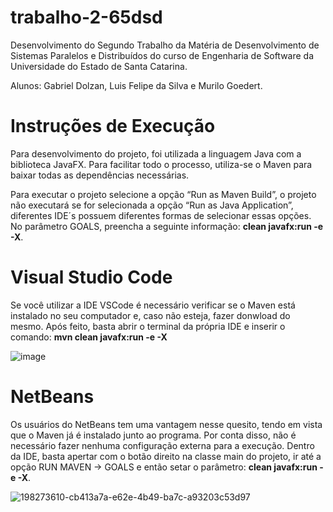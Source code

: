 # trabalho-2-65dsd
Desenvolvimento do Segundo Trabalho da Matéria de Desenvolvimento de Sistemas Paralelos e Distribuídos 
do curso de Engenharia de Software da Universidade do Estado de Santa Catarina.

Alunos: Gabriel Dolzan, Luis Felipe da Silva e Murilo Goedert.

# Instruções de Execução
Para desenvolvimento do projeto, foi utilizada a linguagem Java com a biblioteca JavaFX. Para facilitar 
todo o processo, utiliza-se o Maven para baixar todas as dependências necessárias.

Para executar o projeto selecione a opção “Run as Maven Build”, o projeto não executará se for selecionada 
a opção “Run as Java Application”, diferentes IDE´s possuem diferentes formas de selecionar essas opções. 
No parâmetro GOALS, preencha a seguinte informação: **clean javafx:run -e -X**.

# Visual Studio Code

Se você utilizar a IDE VSCode é necessário verificar se o Maven está instalado no seu computador e, caso não esteja,
fazer donwload do mesmo. Após feito, basta abrir o terminal da própria IDE e inserir o comando: **mvn clean javafx:run -e -X**

![image](https://user-images.githubusercontent.com/44239991/198272990-1d99e932-491d-4fe3-a754-8de02ae0ddf8.png)

# NetBeans

Os usuários do NetBeans tem uma vantagem nesse quesito, tendo em vista que o Maven já é instalado junto ao programa. 
Por conta disso, não é necessário fazer nenhuma configuração externa para a execução. Dentro da IDE, basta apertar com o botão direito
na classe main do projeto, ir até a opção RUN MAVEN -> GOALS e então setar o parâmetro: **clean javafx:run -e -X**.

![198273610-cb413a7a-e62e-4b49-ba7c-a93203c53d97](https://user-images.githubusercontent.com/44239991/198341862-97c38b2b-7502-45e8-99f4-1022ffa3bb80.png)
